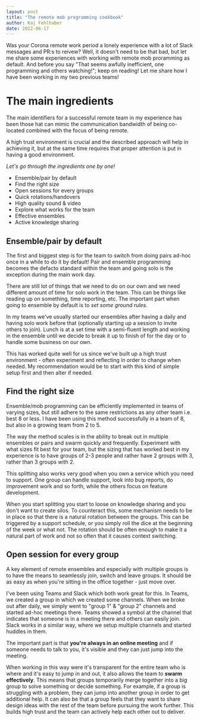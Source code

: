 ```yaml
---
layout: post
title: "The remote mob programming cookbook"
author: Kaj Fehlhaber
date: 2022-06-17
--- 
```


Was your Corona remote work period a lonely experience with a lot of Slack messages and PR:s to reivew? Well, it doesn't need to be that bad, but let me share some experiences with working with remote mob proramming as default.
And before you say "That seems awfully inefficient, one programming and others watching!"; keep on reading! Let me share how I have been working in my two previous teams!


# The main ingredients
The main identifiers for a successful remote team in my experience has been those hat can mimic the communication bandwidth of being co-located combined with the focus of being remote. 

A high trust environment is crucial and the described approach will help in achieving it, but at the same time requires that proper attention is put in having a good environment.

_Let's go through the ingredients one by one!_
- Ensemble/pair by default
- Find the right size
- Open sessions for every groups
- Quick rotations/handovers
- High quality sound & video
- Explore what works for the team
- Effective ensembles
- Active knowledge sharing

## Ensemble/pair by default
The first and biggest step is for the team to switch from doing pairs ad-hoc once in a while to do it by default! Pair and ensemble programming becomes the defacto standard within the team and going solo is the exception during the main work day.

There are still lot of things that we need to do on our own and we need different amount of time for solo work in the team. This can be things like reading up on something, time reporting, etc. The important part when going to ensemble by default is to _set some ground rules_. 

In my teams we've usually started our ensembles after having a daily and having solo work before that (optionally starting up a session to invite others to join).
Lunch is at a set time with a semi-fluent length and working in the ensemble until we decide to break it up to finish of for the day or to handle some business on our own.

This has worked quite well for us since we've built up a high trust environment - often experiment and reflecting in order to change when needed. My recommendation would be to start with this kind of simple setup first and then alter if needed.

## Find the right size
Ensemble/mob programming can be efficiently implemented in teams of varying sizes, but still adhere to the same restrictions as any other team i.e. best 8 or less. I have been using this method successfully in a team of 8, but also in a growing team from 2 to 5.

The way the method scales is in the ability to break out in multiple ensembles or pairs and swarm quickly and frequently. Experiment with what sizes fit best for your team, but the sizing that has worked best in my experience is to have groups of 2-3 people and rather have 2 groups with 3, rather than 3 groups with 2. 

This splitting also works very good when you own a service which you need to support. One group can handle support, look into bug reports, do improvement work and so forth, while the others focus on feature development.

When you start splitting you start to loose on knowledge sharing and you don't want to create silos. To counteract this, some mechanism needs to be in place so that there is a natural rotation between the groups. This can be triggered by a support schedule, or you simply roll the dice at the beginning of the week or what not. The rotation should be often enough to make it a natural part of work and not so often that it causes context switching.

## Open session for every group
A key element of remote ensembles and especially with multiple groups is to have the means to seamlessly join, switch and leave groups. It should be as easy as when you're sitting in the office together - just move over.

I've been using Teams and Slack which both work great for this. In Teams, we created a group in which we created some channels. When we broke out after daily, we simply went to "group 1" & "group 2" channels and started ad-hoc meetings there. Teams showed a symbol at the channel that indicates that someone is in a meeting there and others can easily join. Slack works in a similar way, where we setup multiple channels and started huddles in them.

The important part is that **you're always in an online meeting** and if someone needs to talk to you, it's visible and they can just jump into the meeting.

When working in this way were it's transparent for the entire team who is where and it's easy to jump in and out, it also allows the team to **swarm effectively**. This means that groups temporarily merge together into a big group to solve something or decide something. For example, if a group is struggling with a problem, they can jump into another group in order to get additional help. It can also be that a group feels that they want to share design ideas with the rest of the team before pursuing the work further. This builds high trust and the team can actively help each other out to deliver.